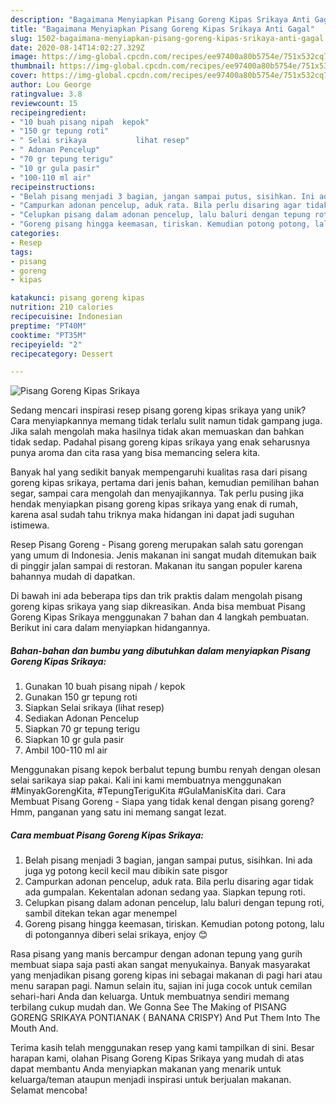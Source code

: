 ```yaml
---
description: "Bagaimana Menyiapkan Pisang Goreng Kipas Srikaya Anti Gagal"
title: "Bagaimana Menyiapkan Pisang Goreng Kipas Srikaya Anti Gagal"
slug: 1502-bagaimana-menyiapkan-pisang-goreng-kipas-srikaya-anti-gagal
date: 2020-08-14T14:02:27.329Z
image: https://img-global.cpcdn.com/recipes/ee97400a80b5754e/751x532cq70/pisang-goreng-kipas-srikaya-foto-resep-utama.jpg
thumbnail: https://img-global.cpcdn.com/recipes/ee97400a80b5754e/751x532cq70/pisang-goreng-kipas-srikaya-foto-resep-utama.jpg
cover: https://img-global.cpcdn.com/recipes/ee97400a80b5754e/751x532cq70/pisang-goreng-kipas-srikaya-foto-resep-utama.jpg
author: Lou George
ratingvalue: 3.8
reviewcount: 15
recipeingredient:
- "10 buah pisang nipah  kepok"
- "150 gr tepung roti"
- " Selai srikaya           lihat resep"
- " Adonan Pencelup"
- "70 gr tepung terigu"
- "10 gr gula pasir"
- "100-110 ml air"
recipeinstructions:
- "Belah pisang menjadi 3 bagian, jangan sampai putus, sisihkan. Ini ada juga yg potong kecil kecil mau dibikin sate pisgor"
- "Campurkan adonan pencelup, aduk rata. Bila perlu disaring agar tidak ada gumpalan. Kekentalan adonan sedang yaa. Siapkan tepung roti."
- "Celupkan pisang dalam adonan pencelup, lalu baluri dengan tepung roti, sambil ditekan tekan agar menempel"
- "Goreng pisang hingga keemasan, tiriskan. Kemudian potong potong, lalu di potongannya diberi selai srikaya, enjoy 😊"
categories:
- Resep
tags:
- pisang
- goreng
- kipas

katakunci: pisang goreng kipas 
nutrition: 210 calories
recipecuisine: Indonesian
preptime: "PT40M"
cooktime: "PT35M"
recipeyield: "2"
recipecategory: Dessert

---
```



![Pisang Goreng Kipas Srikaya](https://img-global.cpcdn.com/recipes/ee97400a80b5754e/751x532cq70/pisang-goreng-kipas-srikaya-foto-resep-utama.jpg)

Sedang mencari inspirasi resep pisang goreng kipas srikaya yang unik? Cara menyiapkannya memang tidak terlalu sulit namun tidak gampang juga. Jika salah mengolah maka hasilnya tidak akan memuaskan dan bahkan tidak sedap. Padahal pisang goreng kipas srikaya yang enak seharusnya punya aroma dan cita rasa yang bisa memancing selera kita.

Banyak hal yang sedikit banyak mempengaruhi kualitas rasa dari pisang goreng kipas srikaya, pertama dari jenis bahan, kemudian pemilihan bahan segar, sampai cara mengolah dan menyajikannya. Tak perlu pusing jika hendak menyiapkan pisang goreng kipas srikaya yang enak di rumah, karena asal sudah tahu triknya maka hidangan ini dapat jadi suguhan istimewa.

Resep Pisang Goreng - Pisang goreng merupakan salah satu gorengan yang umum di Indonesia. Jenis makanan ini sangat mudah ditemukan baik di pinggir jalan sampai di restoran. Makanan itu sangan populer karena bahannya mudah di dapatkan.


Di bawah ini ada beberapa tips dan trik praktis dalam mengolah pisang goreng kipas srikaya yang siap dikreasikan. Anda bisa membuat Pisang Goreng Kipas Srikaya menggunakan 7 bahan dan 4 langkah pembuatan. Berikut ini cara dalam menyiapkan hidangannya.

<!--inarticleads1-->

##### Bahan-bahan dan bumbu yang dibutuhkan dalam menyiapkan Pisang Goreng Kipas Srikaya:

1. Gunakan 10 buah pisang nipah / kepok
1. Gunakan 150 gr tepung roti
1. Siapkan  Selai srikaya           (lihat resep)
1. Sediakan  Adonan Pencelup
1. Siapkan 70 gr tepung terigu
1. Siapkan 10 gr gula pasir
1. Ambil 100-110 ml air


Menggunakan pisang kepok berbalut tepung bumbu renyah dengan olesan selai sarikaya siap pakai. Kali ini kami membuatnya menggunakan #MinyakGorengKita, #TepungTeriguKita #GulaManisKita dari. Cara Membuat Pisang Goreng - Siapa yang tidak kenal dengan pisang goreng? Hmm, panganan yang satu ini memang sangat lezat. 

<!--inarticleads2-->

##### Cara membuat Pisang Goreng Kipas Srikaya:

1. Belah pisang menjadi 3 bagian, jangan sampai putus, sisihkan. Ini ada juga yg potong kecil kecil mau dibikin sate pisgor
1. Campurkan adonan pencelup, aduk rata. Bila perlu disaring agar tidak ada gumpalan. Kekentalan adonan sedang yaa. Siapkan tepung roti.
1. Celupkan pisang dalam adonan pencelup, lalu baluri dengan tepung roti, sambil ditekan tekan agar menempel
1. Goreng pisang hingga keemasan, tiriskan. Kemudian potong potong, lalu di potongannya diberi selai srikaya, enjoy 😊


Rasa pisang yang manis bercampur dengan adonan tepung yang gurih membuat siapa saja pasti akan sangat menyukainya. Banyak masyarakat yang menjadikan pisang goreng kipas ini sebagai makanan di pagi hari atau menu sarapan pagi. Namun selain itu, sajian ini juga cocok untuk cemilan sehari-hari Anda dan keluarga. Untuk membuatnya sendiri memang terbilang cukup mudah dan. We Gonna See The Making of PISANG GORENG SRIKAYA PONTIANAK ( BANANA CRISPY) And Put Them Into The Mouth And. 

Terima kasih telah menggunakan resep yang kami tampilkan di sini. Besar harapan kami, olahan Pisang Goreng Kipas Srikaya yang mudah di atas dapat membantu Anda menyiapkan makanan yang menarik untuk keluarga/teman ataupun menjadi inspirasi untuk berjualan makanan. Selamat mencoba!
